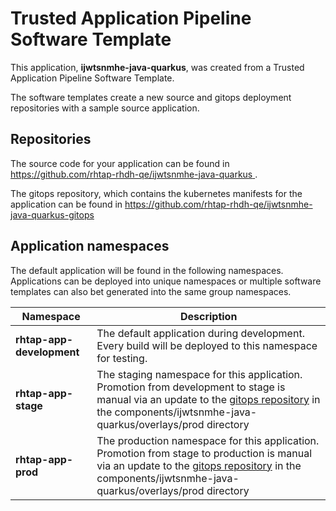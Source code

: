 # Trusted Application Pipeline Software Template

This application, **ijwtsnmhe-java-quarkus**, was created from a Trusted Application Pipeline Software Template.

The software templates create a new source and gitops deployment repositories with a sample source application. 

## Repositories

The source code for your application can be found in [https://github.com/rhtap-rhdh-qe/ijwtsnmhe-java-quarkus ](https://github.com/rhtap-rhdh-qe/ijwtsnmhe-java-quarkus ).
 
The gitops repository, which contains the kubernetes manifests for the application can be found in 
[https://github.com/rhtap-rhdh-qe/ijwtsnmhe-java-quarkus-gitops ](https://github.com/rhtap-rhdh-qe/ijwtsnmhe-java-quarkus-gitops ) 

## Application namespaces 

The default application will be found in the following namespaces. Applications can be deployed into unique namespaces or multiple software templates can also bet generated into the same group namespaces.  

|  Namespace   |  Description   |  
| -------- | -------- |   
| **rhtap-app-development** | The default application during development. Every build will be deployed to this namespace for testing. | 
| **rhtap-app-stage** | The staging namespace for this application. Promotion from development to stage is manual via an update to the [gitops repository](https://github.com/rhtap-rhdh-qe/ijwtsnmhe-java-quarkus-gitops ) in the components/ijwtsnmhe-java-quarkus/overlays/prod directory |  
| **rhtap-app-prod** | The production namespace for this application. Promotion from stage to production is manual via an update to the [gitops repository](https://github.com/rhtap-rhdh-qe/ijwtsnmhe-java-quarkus-gitops ) in the components/ijwtsnmhe-java-quarkus/overlays/prod directory | 